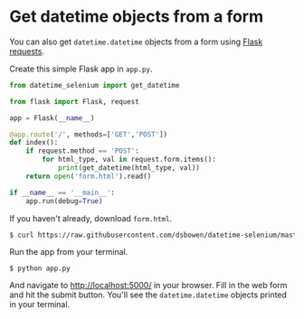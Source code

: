 # Get datetime objects from a form

You can also get `datetime.datetime` objects from a form using [Flask requests](https://flask.palletsprojects.com/en/1.1.x/reqcontext/).

Create this simple Flask app in `app.py`.

```python
from datetime_selenium import get_datetime

from flask import Flask, request

app = Flask(__name__)

@app.route('/', methods=['GET','POST'])
def index():
    if request.method == 'POST':
        for html_type, val in request.form.items():
            print(get_datetime(html_type, val))
    return open('form.html').read()

if __name__ == '__main__':
    app.run(debug=True)
```

If you haven't already, download `form.html`.

```bash
$ curl https://raw.githubusercontent.com/dsbowen/datetime-selenium/master/form.html --output form.html
```

Run the app from your terminal.

```
$ python app.py
```

And navigate to <http://localhost:5000/> in your browser. Fill in the web form and hit the submit button. You'll see the `datetime.datetime` objects printed in your terminal.